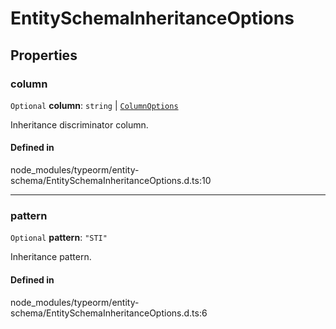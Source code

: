 # EntitySchemaInheritanceOptions

## Properties

### column

 `Optional` **column**: `string` \| [`ColumnOptions`](ColumnOptions.md)

Inheritance discriminator column.

#### Defined in

node_modules/typeorm/entity-schema/EntitySchemaInheritanceOptions.d.ts:10

___

### pattern

 `Optional` **pattern**: ``"STI"``

Inheritance pattern.

#### Defined in

node_modules/typeorm/entity-schema/EntitySchemaInheritanceOptions.d.ts:6
